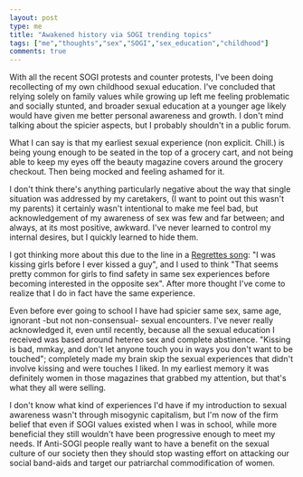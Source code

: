 ```yaml
---
layout: post
type: me
title: "Awakened history via SOGI trending topics"
tags: ["me","thoughts","sex","SOGI","sex_education","childhood"]
comments: true
---
```

With all the recent SOGI protests and counter protests, I've been doing recollecting of my own childhood sexual education.  I've concluded that relying solely on family values while growing up left me feeling problematic and socially stunted, and broader sexual education at a younger age likely would have given me better personal awareness and growth. I don't mind talking about the spicier aspects, but I probably shouldn't in a public forum.

What I can say is that my earliest sexual experience (non explicit.  Chill.) is being young enough to be seated in the top of a grocery cart, and not being able to keep my eyes off the beauty magazine covers around the grocery checkout.  Then being mocked and feeling ashamed for it.

I don't think there's anything particularly negative about the way that single situation was addressed by my caretakers, (I want to point out this wasn't my parents) it certainly wasn't intentional to make me feel bad, but acknowledgement of my awareness of sex was few and far between; and always, at its most positive, awkward.  I've never learned to control my internal desires, but I quickly learned to hide them.

I got thinking more about this due to the line in a [Regrettes song](https://ymusic.io/watch?v=FBoffvpXCf8): "I was kissing girls before I ever kissed a guy",  and I used to think "That seems pretty common for girls to find safety in same sex experiences before becoming interested in the opposite sex".  After more thought I've come to realize that I do in fact have the same experience.  

Even before ever going to school I have had spicier same sex, same age, ignorant -but not non-consensual- sexual encounters.  I've never really acknowledged it, even until recently, because all the sexual education I received was based around hetereo sex and complete abstinence.  "Kissing is bad, mmkay, and don't let anyone touch you in ways you don't want to be touched"; completely made my brain skip the sexual experiences that didn't involve kissing and were touches I liked.  In my earliest memory it was definitely women in those magazines that grabbed my attention, but that's what they all were selling.

I don't know what kind of experiences I'd have if my introduction to sexual awareness wasn't through misogynic capitalism, but I'm now of the firm belief that even if SOGI values existed when I was in school, while more beneficial they still wouldn't have been progressive enough to meet my needs.  If Anti-SOGI people really want to have a benefit on the sexual culture of our society then they should stop wasting effort on attacking our social band-aids and target our patriarchal commodification of women.
